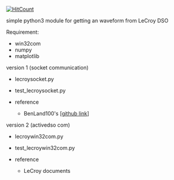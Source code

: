 [![HitCount](http://hits.dwyl.io/mcsmonk/dsopy-lecroy.svg)](http://hits.dwyl.io/mcsmonk/dsopy-lecroy)


simple python3 module for getting an waveform from LeCroy DSO



Requirement:
 - win32com
 - numpy
 - matplotlib



version 1 (socket communication)

- lecroysocket.py
- test_lecroysocket.py

- reference
  - BenLand100's \[[github link](https://github.com/BenLand100/LeCrunch2)\]



version 2 (activedso com)

- lecroywin32com.py
- test_lecroywin32com.py

- reference
  - LeCroy documents
